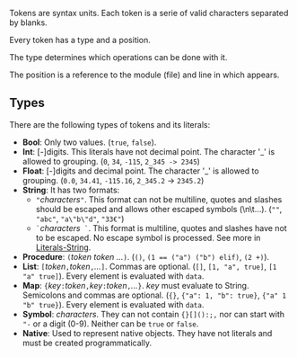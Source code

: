 
Tokens are syntax units. Each token is a serie of valid characters separated
by blanks.

Every token has a type and a position.

The type determines which operations can be done with it.

The position is a reference to the module (file) and line in which appears.

## Types

There are the following types of tokens and its literals:

  - **Bool**: Only two values. (`true`, `false`).
  - **Int**: [-]digits. This literals have not decimal point. The character '_'
             is allowed to grouping. (`0`, `34`, `-115`, `2_345 -> 2345`)
  - **Float**: [-]digits and decimal point. The character '_' is allowed to
               grouping. (`0.0`, `34.41`, `-115.16`, `2_345.2` -> `2345.2`)
  - **String**: It has two formats:
    - `"`_characters_`"`. This format can not be multiline, quotes and slashes
      should be escaped and allows other escaped symbols (\n\t...).
      (`""`, `"abc"`, `"a\"b\"d"`, `"33€"`)
    - `` ` ``_characters_``  ` ``. This format is multiline, quotes and slashes
      have not to be escaped. No escape symbol is processed. See more in
      [Literals-String](../literals/#string).
  - **Procedure**: `(`_token_ _token_ _..._`)`.
                   (`()`, `(1 == ("a") ("b") elif)`, `(2 +)`).
  - **List**: `[`_token_`,`_token_`,`_..._`]`. Commas are optional.
              (`[]`, `[1, "a", true]`, `[1 "a" true]`). Every element is
              evaluated with `data`.
  - **Map**: `{`_key_`:`_token_`,`_key_`:`_token_`,`_..._`}`. _key_ must
              evaluate to String. Semicolons and commas are optional.
              (`{}`, `{"a": 1, "b": true}`, `{"a" 1 "b" true}`). Every element
              is evaluated with `data`.
  - **Symbol**: _characters_. They can not contain `{}[]():;,` nor can start
                with `"-` or a digit (0-9). Neither can be `true` or `false`.
  - **Native**: Used to represent native objects. They have not literals and
                must be created programmatically.

